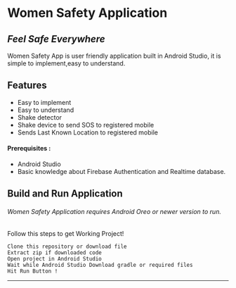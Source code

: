# Women Safety Application
## _Feel Safe Everywhere_


Women Safety App is user friendly application built in Android Studio,
it is simple to implement,easy to understand.







## Features

- Easy to implement
- Easy to understand
- Shake detector
- Shake device to send SOS to registered mobile
- Sends Last Known Location to registered mobile

#### Prerequisites :
- Android Studio
- Basic knowledge about Firebase Authentication and Realtime database.
## Build and Run Application

###### Women Safety Application requires Android Oreo or newer version to run.
Follow this steps to get Working Project!
```
Clone this repository or download file
Extract zip if downloaded code
Open project in Android Studio
Wait while Android Studio Download gradle or required files
Hit Run Button !
```

------------



   

